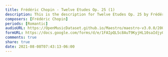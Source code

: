 ```yaml
---
title: Frédéric Chopin - Twelve Etudes Op. 25 (1)
description: This is the description for Twelve Etudes Op. 25 by Frédéric Chopin
composers: [Frédéric Chopin]
periods: [Romantic]
audioURL: https://OpenMusicDataset.github.io/Maestro/maestro-v3.0.0/2004/MIDI-Unprocessed_SMF_05_R1_2004_01_ORIG_MID--AUDIO_05_R1_2004_02_Track02_wav.midi
formURL: https://docs.google.com/forms/d/e/1FAIpQLSc8AuT9KyjHL10saIdjy0tP2RXvAcfIocqOmz1Yzt089NqSaw/viewform
comments: true
share: true
date: 2021-08-08T07:43:13-06:00
---
```

